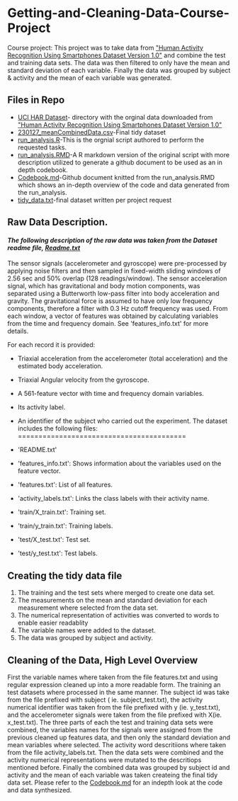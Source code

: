 # Getting-and-Cleaning-Data-Course-Project

Course project: This project was to take data from ["Human Activity Recognition Using Smartphones Dataset Version 1.0"](<http://archive.ics.uci.edu/ml/datasets/Human+Activity+Recognition+Using+Smartphones>) and combine the test and training data sets. The data was then filtered to only have the mean and standard deviation of each variable. Finally the data was grouped by subject & activity and the mean of each variable was generated.

## Files in Repo
- [UCI HAR Dataset](https://github.com/mharpole/Getting-and-Cleaning-Data-Course-Project/tree/main/UCI%20HAR%20Dataset)- directory with the orginal data downloaded from ["Human Activity Recognition Using Smartphones Dataset Version 1.0"](<http://archive.ics.uci.edu/ml/datasets/Human+Activity+Recognition+Using+Smartphones>) 
- [230127_meanCombinedData.csv](https://github.com/mharpole/Getting-and-Cleaning-Data-Course-Project/blob/main/230127_meanCombinedData.csv)-Final tidy dataset
- [run_analysis.R](https://github.com/mharpole/Getting-and-Cleaning-Data-Course-Project/blob/main/run_analysis.R)-This is the orgnial script authored to perform the requested tasks.
- [run_analysis.RMD](https://github.com/mharpole/Getting-and-Cleaning-Data-Course-Project/blob/main/run_analysis.Rmd)-A R markdown version of the original script with more description utilized to generate a github document to be used as an in depth codebook.
- [Codebook.md](https://github.com/mharpole/Getting-and-Cleaning-Data-Course-Project/blob/main/codebook.md)-Github document knitted from the run_analysis.RMD which shows an in-depth overview of the code and data generated from the run_analysis.
- [tidy_data.txt](https://github.com/mharpole/Getting-and-Cleaning-Data-Course-Project/blob/main/tidy_data.txt)-final dataset written per project request

## Raw Data Description. 
#### *The following description of the raw data was taken from the Dataset readme file, [Readme.txt](https://github.com/mharpole/Getting-and-Cleaning-Data-Course-Project/blob/main/UCI%20HAR%20Dataset/README.txt)*

The sensor signals (accelerometer and gyroscope) were pre-processed by applying noise filters and then sampled in fixed-width sliding windows of 2.56 sec and 50% overlap (128 readings/window). The sensor acceleration signal, which has gravitational and body motion components, was separated using a Butterworth low-pass filter into body acceleration and gravity. The gravitational force is assumed to have only low frequency components, therefore a filter with 0.3 Hz cutoff frequency was used. From each window, a vector of features was obtained by calculating variables from the time and frequency domain. See 'features_info.txt' for more details.

For each record it is provided:

-   Triaxial acceleration from the accelerometer (total acceleration) and the estimated body acceleration.

-   Triaxial Angular velocity from the gyroscope.

-   A 561-feature vector with time and frequency domain variables.

-   Its activity label.

-   An identifier of the subject who carried out the experiment. The dataset includes the following files: =========================================

-   'README.txt'

-   'features_info.txt': Shows information about the variables used on the feature vector.

-   'features.txt': List of all features.

-   'activity_labels.txt': Links the class labels with their activity name.

-   'train/X_train.txt': Training set.

-   'train/y_train.txt': Training labels.

-   'test/X_test.txt': Test set.

-   'test/y_test.txt': Test labels.

## Creating the tidy data file

1.  The training and the test sets where merged to create one data set.
2.  The measurements on the mean and standard deviation for each
    measurement where selected from the data set.
3.  The numerical representation of activities was converted to words to
    enable easier readablity
4.  The variable names were added to the dataset.
5.  The data was grouped by subject and activity.

## Cleaning of the Data, High Level Overview

First the variable names where taken from the file features.txt and
using regular expression cleaned up into a more readable form. The
training an test datasets where processed in the same manner. The
subject id was take from the file prefixed with subject ( ie.
subject_test.txt), the activity numerical identifier was taken from the
file prefixed with y (ie. y_test.txt), and the accelerometer signals
were taken from the file prefixed with X(ie. x_test.txt). The three
parts of each the test and training data sets were combined, the
variables names for the signals were assigned from the previous cleaned
up features data, and then only the standard deviation and mean
variables where selected. The activity word descritiions where taken
from the file activity_labels.txt. Then the data sets were combined and
the activity numerical representations were mutated to the descritiops
mentioned before. Finally the combined data was grouped by subject id
and activity and the mean of each variable was taken createing the final
tidy data set.
Please refer to the [Codebook.md](https://github.com/mharpole/Getting-and-Cleaning-Data-Course-Project/blob/main/codebook.md) for an indepth look at the code and data synthesized.



